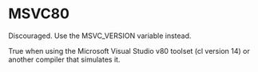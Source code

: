   

# MSVC80  
Discouraged.  Use the MSVC_VERSION variable instead.  

True when using the Microsoft Visual Studio v80 toolset
(cl version 14) or another compiler that simulates it.  

